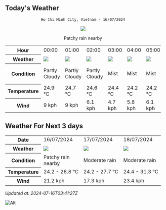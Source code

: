 ## Today's Weather
<div align="center">

`Ho Chi Minh City, Vietnam - 16/07/2024`

<img src="https://cdn.weatherapi.com/weather/64x64/day/176.png"/>

Patchy rain nearby

</div>


<table>
    <tr>
        <th>Hour</th>
          <td>00:00</div>   <td>01:00</div>   <td>02:00</div>   <td>03:00</div>   <td>04:00</div>   <td>05:00</div>   <td>06:00</div>   <td>07:00</div>   <td>08:00</div>   <td>09:00</div>   <td>$${\color{red}10:00}$$</td>   <td>11:00</div>   <td>12:00</div>   <td>13:00</div>   <td>14:00</div>   <td>15:00</div>   <td>16:00</div>   <td>17:00</div>   <td>18:00</div>   <td>19:00</div>   <td>20:00</div>   <td>21:00</div>   <td>22:00</div>   <td>23:00</div> 
    </tr>
    <tr>
        <th>Weather</th>
        <td><img src="https://cdn.weatherapi.com/weather/64x64/night/116.png"></img></td><td><img src="https://cdn.weatherapi.com/weather/64x64/night/116.png"></img></td><td><img src="https://cdn.weatherapi.com/weather/64x64/night/116.png"></img></td><td><img src="https://cdn.weatherapi.com/weather/64x64/night/143.png"></img></td><td><img src="https://cdn.weatherapi.com/weather/64x64/night/143.png"></img></td><td><img src="https://cdn.weatherapi.com/weather/64x64/night/143.png"></img></td><td><img src="https://cdn.weatherapi.com/weather/64x64/day/143.png"></img></td><td><img src="https://cdn.weatherapi.com/weather/64x64/day/293.png"></img></td><td><img src="https://cdn.weatherapi.com/weather/64x64/day/353.png"></img></td><td><img src="https://cdn.weatherapi.com/weather/64x64/day/296.png"></img></td><td><img src="https://cdn.weatherapi.com/weather/64x64/day/116.png"></img></td><td><img src="https://cdn.weatherapi.com/weather/64x64/day/263.png"></img></td><td><img src="https://cdn.weatherapi.com/weather/64x64/day/176.png"></img></td><td><img src="https://cdn.weatherapi.com/weather/64x64/day/263.png"></img></td><td><img src="https://cdn.weatherapi.com/weather/64x64/day/176.png"></img></td><td><img src="https://cdn.weatherapi.com/weather/64x64/day/263.png"></img></td><td><img src="https://cdn.weatherapi.com/weather/64x64/day/176.png"></img></td><td><img src="https://cdn.weatherapi.com/weather/64x64/day/116.png"></img></td><td><img src="https://cdn.weatherapi.com/weather/64x64/day/116.png"></img></td><td><img src="https://cdn.weatherapi.com/weather/64x64/night/116.png"></img></td><td><img src="https://cdn.weatherapi.com/weather/64x64/night/119.png"></img></td><td><img src="https://cdn.weatherapi.com/weather/64x64/night/122.png"></img></td><td><img src="https://cdn.weatherapi.com/weather/64x64/night/116.png"></img></td><td><img src="https://cdn.weatherapi.com/weather/64x64/night/116.png"></img></td>
    </tr>
    <tr>
        <th>Condition</th>
        <td width="200px">Partly Cloudy </td><td width="200px">Partly Cloudy </td><td width="200px">Partly Cloudy </td><td width="200px">Mist</td><td width="200px">Mist</td><td width="200px">Mist</td><td width="200px">Mist</td><td width="200px">Patchy light rain</td><td width="200px">Light rain shower</td><td width="200px">Light rain</td><td width="200px">Partly cloudy</td><td width="200px">Patchy light drizzle</td><td width="200px">Patchy rain nearby</td><td width="200px">Patchy light drizzle</td><td width="200px">Patchy rain nearby</td><td width="200px">Patchy light drizzle</td><td width="200px">Patchy rain nearby</td><td width="200px">Partly Cloudy </td><td width="200px">Partly Cloudy </td><td width="200px">Partly Cloudy </td><td width="200px">Cloudy </td><td width="200px">Overcast </td><td width="200px">Partly Cloudy </td><td width="200px">Partly Cloudy </td>
    </tr>
    <tr>
        <th>Temperature</th>
        <td>24.9 °C</td><td>24.7 °C</td><td>24.6 °C</td><td>24.4 °C</td><td>24.2 °C</td><td>24.2 °C</td><td>24.4 °C</td><td>25.5 °C</td><td>26.7 °C</td><td>27.9 °C</td><td>29.1 °C</td><td>27.8 °C</td><td>28.8 °C</td><td>27.6 °C</td><td>26.3 °C</td><td>24.9 °C</td><td>24.7 °C</td><td>25.2 °C</td><td>25.5 °C</td><td>25.1 °C</td><td>24.8 °C</td><td>24.5 °C</td><td>24.4 °C</td><td>24.4 °C</td>
    </tr>
    <tr>
        <th>Wind</th>
        <td>9 kph</td><td>9 kph</td><td>6.1 kph</td><td>4.7 kph</td><td>5.8 kph</td><td>6.1 kph</td><td>2.5 kph</td><td>4.3 kph</td><td>7.2 kph</td><td>12.2 kph</td><td>24.1 kph</td><td>16.6 kph</td><td>21.2 kph</td><td>20.9 kph</td><td>18.7 kph</td><td>19.8 kph</td><td>18.4 kph</td><td>17.6 kph</td><td>16.6 kph</td><td>14.4 kph</td><td>12.6 kph</td><td>10.8 kph</td><td>9 kph</td><td>8.6 kph</td>
    </tr>
</table>


## Weather For Next 3 days


<table>
    <tr>
        <th>Date</th>
        <td>16/07/2024</td><td>17/07/2024</td><td>18/07/2024</td>
    </tr>
    <tr>
        <th>Weather</th>
        <td><img src="https://cdn.weatherapi.com/weather/64x64/day/176.png"></img></td><td><img src="https://cdn.weatherapi.com/weather/64x64/day/302.png"></img></td><td><img src="https://cdn.weatherapi.com/weather/64x64/day/302.png"></img></td>
    </tr>
    <tr>
        <th>Condition</th>
        <td width="200px">Patchy rain nearby</td><td width="200px">Moderate rain</td><td width="200px">Moderate rain</td>
    </tr>
    <tr>
        <th>Temperature</th>
        <td>24.2 -  28.8 °C</td><td>24.2 -  27.7 °C</td><td>24.4 -  31.3 °C</td>
    </tr>
    <tr>
        <th>Wind</th>
        <td>21.2 kph</td><td>17.3 kph</td><td>23.4 kph</td>
    </tr>
</table>


*Updated at: 2024-07-16T03:41:27Z*

![Alt](https://repobeats.axiom.co/api/embed/7d451ae2cdef1648d2e14e5cc714356b2ebae209.svg "Repobeats analytics image")